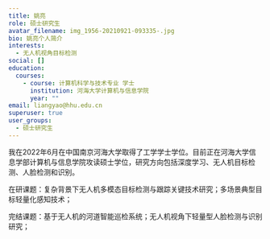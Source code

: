 ```yaml
---
title: 姚亮
role: 硕士研究生
avatar_filename: img_1956-20210921-093335-.jpg
bio: 姚亮个人简介
interests:
  - 无人机视角目标检测
social: []
education:
  courses:
    - course: 计算机科学与技术专业 学士
      institution: 河海大学计算机与信息学院
      year: ""
email: liangyao@hhu.edu.cn
superuser: true
user_groups:
  - 硕士研究生
---
```


我在2022年6月在中国南京河海大学取得了工学学士学位。目前正在河海大学信息学部计算机与信息学院攻读硕士学位，研究方向包括深度学习、无人机目标检测、人脸检测和识别。



在研课题：复杂背景下无人机多模态目标检测与跟踪关键技术研究；多场景典型目标轻量化感知技术；



完结课题：基于无人机的河道智能巡检系统；无人机视角下轻量型人脸检测与识别研究；